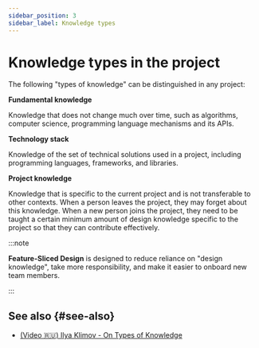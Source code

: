```yaml
---
sidebar_position: 3
sidebar_label: Knowledge types
---
```


# Knowledge types in the project

The following "types of knowledge" can be distinguished in any project:

**Fundamental knowledge**

Knowledge that does not change much over time, such as algorithms, computer science, programming language mechanisms and its APIs.

**Technology stack**

Knowledge of the set of technical solutions used in a project, including programming languages, frameworks, and libraries.

**Project knowledge**

Knowledge that is specific to the current project and is not transferable to other contexts. When a person leaves the project, they may forget about this knowledge. When a new person joins the project, they need to be taught a certain minimum amount of design knowledge specific to the project so that they can contribute effectively.

:::note

**Feature-Sliced Design** is designed to reduce reliance on "design knowledge", take more responsibility, and make it easier to onboard new team members.

:::

## See also {#see-also}

- [(Video 🇷🇺) Ilya Klimov - On Types of Knowledge][ext-klimov]

[ext-klimov]: https://youtu.be/4xyb_tA-uw0?t=249
